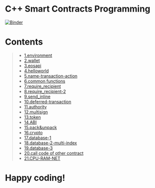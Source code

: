 
# C++ Smart Contracts Programming

[![Binder](https://mybinder.org/badge_logo.svg)](https://mybinder.org/v2/gh/uuosio/cplusplus-smart-contracts-programming/HEAD)

# Contents

> - [1.environment](./01.environment.ipynb)
> - [2.wallet](./02.wallet.ipynb)
> - [3.eosapi](./03.eosapi.ipynb)
> - [4.helloworld](./04.helloworld.ipynb)
> - [5.name-transaction-action](./05.name-transaction-action.ipynb)
> - [6.common functions](./06.common-functions.ipynb)
> - [7.require_recipient](./07.require_recipient.ipynb)
> - [8.require_recipient-2](./08.require_recipient-2.ipynb)
> - [9.send_inline](./09.send_inline.ipynb)
> - [10.deferred-transaction](./10.deffered_transanction.ipynb)
> - [11.authority](./11.authority.ipynb)
> - [12.multisign](./12.multi-sign.ipynb)
> - [13.token](./13.token.ipynb)
> - [14.ABI](./14.abi.ipynb)
> - [15.pack&unpack](./15.pack&unpack.ipynb)
> - [16.crypto](./16.crypto.ipynb)
> - [17.database-1](./17.database-1.ipynb)
> - [18.database-2-multi-index](./18.database-multiindex.ipynb)
> - [19.database-3](./19.database-3.ipynb)
> - [20.call code of other contract](./20.call-other-contract.ipynb)
> - [21.CPU-RAM-NET](./21.CPU-RAM-NET.ipynb)

# Happy coding!